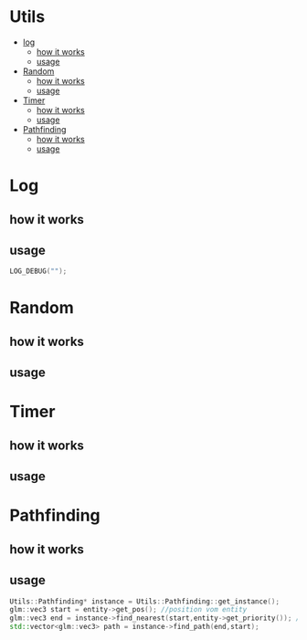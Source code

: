 # Utils

- [log](#Log)
    - [how it works](#how-it-works)
    - [usage](#usage)
- [Random](#Random)  
    - [how it works](#how-it-works-1)
    - [usage](#usage-1)
- [Timer](#Timer)
    - [how it works](#how-it-works-2)
    - [usage](#usage-2)
- [Pathfinding](#pathfinding)
    - [how it works](#how-it-works-3)
    - [usage](#usage-3)

# Log

## how it works


## usage
```c++
LOG_DEBUG("");
```
# Random

## how it works


## usage

# Timer

## how it works


## usage

# Pathfinding

## how it works

## usage
```c++
Utils::Pathfinding* instance = Utils::Pathfinding::get_instance();
glm::vec3 start = entity->get_pos(); //position vom entity
glm::vec3 end = instance->find_nearest(start,entity->get_priority()); //priority besagt auf was es geht
std::vector<glm::vec3> path = instance->find_path(end,start);
```
